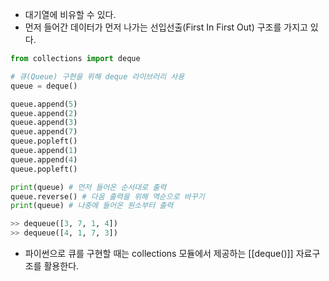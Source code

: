 - 대기열에 비유할 수 있다.
- 먼저 들어간 데이터가 먼저 나가는 선입선출(First In First Out) 구조를 가지고 있다.

```python
from collections import deque

# 큐(Queue) 구현을 위해 deque 라이브러리 사용
queue = deque()

queue.append(5)
queue.append(2)
queue.append(3)
queue.append(7)
queue.popleft()
queue.append(1)
queue.append(4)
queue.popleft()

print(queue) # 먼저 들어온 순서대로 출력
queue.reverse() # 다음 출력을 위해 역순으로 바꾸기
print(queue) # 나중에 들어온 원소부터 출력

>> dequeue([3, 7, 1, 4])
>> dequeue([4, 1, 7, 3])
```

- 파이썬으로 큐를 구현할 때는 collections 모듈에서 제공하는 [[deque()]] 자료구조를 활용한다.
